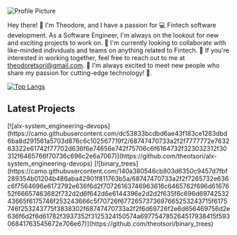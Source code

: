 ![Profile Picture](https://avatars.githubusercontent.com/u/108873160?v=4&s=150)

Hey there! 👋 I'm Theodore, and I have a passion for 💻 Fintech software development. As a Software Engineer, I'm always on the lookout for new and exciting projects to work on. 🔎 I'm currently looking to collaborate with like-minded individuals and teams on anything related to Fintech. 💞 If you're interested in working together, feel free to reach out to me at theodoretsori@gmail.com. 📧 I'm always excited to meet new people who share my passion for cutting-edge technology! 🚀.

[![Top Langs](https://github-readme-stats.vercel.app/api/top-langs/?username=theotsori&layout=compact)](https://github.com/theotsori)
<h2>Latest Projects</h2>
[![alx-system_engineering-devops](https://camo.githubusercontent.com/dc53833bcdbd6ae43f183ce1283dbd6ba8d291561a5703d876c6c102567719f2/68747470733a2f2f7777772e763263322e61742f77702d636f6e74656e742f75706c6f6164732f323032312f30312f6465766f70736c696c2e6a7067)](https://github.com/theotsori/alx-system_engineering-devops)
[![binary_trees](https://camo.githubusercontent.com/140a380546cb803d6350c9457d7fbf289354b01204b486aba42901f811763b5a/68747470733a2f2f7265732e636c6f7564696e6172792e636f6d2f70726163746963616c6465762f696d6167652f66657463682f732d2d6f642d6e6144396e2d2d2f635f6c696d6974253243665f6175746f253243666c5f70726f6772657373697665253243715f6175746f253243775f3838302f68747470733a2f2f6d69726f2e6d656469756d2e636f6d2f6d61782f3937352f3125324150574a697754785264517938415f59306841763545672e706e67)](https://github.com/theotsori/binary_trees)

<!---
theotsori/theotsori is a ✨ special ✨ repository.
--->
